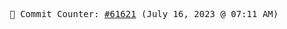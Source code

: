 <p align="center">
    <samp>
        📮 Commit Counter: <a href="https://github.com/Javascript-void0/Javascript-void0/commits/main">#61621</a> (July 16, 2023 @ 07:11 AM)
    </samp>
</p>